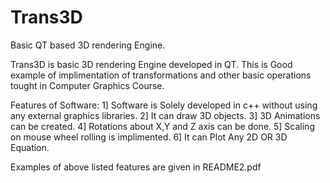 # Trans3D
Basic QT based 3D rendering Engine.

Trans3D is basic 3D rendering Engine developed in QT.
This is Good example of implimentation of transformations and other 
basic operations tought in Computer Graphics Course.

Features of Software:
1] Software is Solely developed in c++ without using any external graphics libraries.
2] It can draw 3D objects.
3] 3D Animations can be created.
4] Rotations about X,Y and Z axis can be done.
5] Scaling on mouse wheel rolling is implimented.
6] It can Plot Any 2D OR 3D Equation.

Examples of above listed features are given in README2.pdf
